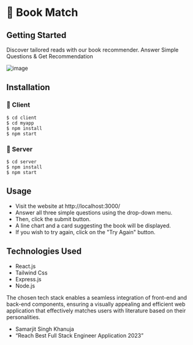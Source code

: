 # 📖 Book Match

## Getting Started

Discover tailored reads with our book recommender. Answer Simple Questions
& Get Recommendation

![image](https://github.com/samarjit-singh/Book-matching/assets/75423063/ca9a1b35-e4a5-4f37-8f47-2a25e04f12ad)



## Installation

### 📖 Client

```terminal
$ cd client
$ cd myapp
$ npm install
$ npm start
```

### 📖 Server

```terminal
$ cd server
$ npm install
$ npm start
```

## Usage

- Visit the website at http://localhost:3000/
- Answer all three simple questions using the drop-down menu.
- Then, click the submit button.
- A line chart and a card suggesting the book will be displayed.
- If you wish to try again, click on the "Try Again" button.

## Technologies Used

- React.js
- Tailwind Css
- Express.js
- Node.js

The chosen tech stack enables a seamless integration of front-end and back-end components, ensuring a visually appealing and efficient web application that effectively matches users with literature based on their personalities.


- Samarjit Singh Khanuja
- “Reach Best Full Stack Engineer Application 2023”
